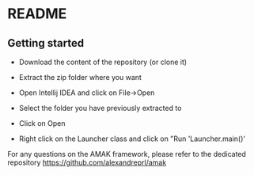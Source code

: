 # README #

## Getting started ##

* Download the content of the repository (or clone it)
* Extract the zip folder where you want
* Open Intellij IDEA and click on File->Open
* Select the folder you have previously extracted to
* Click on Open

* Right click on the Launcher class and click on "Run 'Launcher.main()'

For any questions on the AMAK framework, please refer to the dedicated repository https://github.com/alexandreprl/amak
